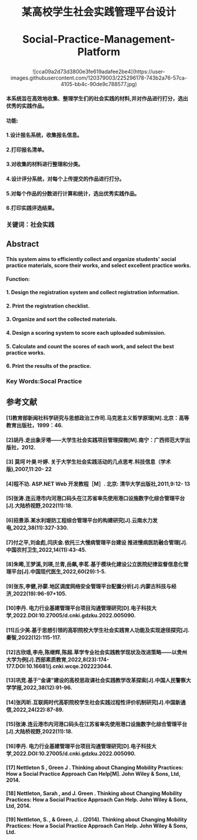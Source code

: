 #  <p align="center">某高校学生社会实践管理平台设计</p>
#  <p align="center">Social-Practice-Management-Platform</p>

<p align="center"> ![cca09a2d73d3800e3fe619adafee2be4](https://user-images.githubusercontent.com/120379003/225296178-743b2a76-57ca-4105-bb4c-90de9c788577.jpg)
 </p>

#### 本系统旨在高效地收集、整理学生们的社会实践的材料,并对作品进行打分，选出优秀的实践作品。
#### 功能:
#### 1.设计报名系统，收集报名信息。
#### 2.打印报名清单。
#### 3.对收集的材料进行整理和分类。
#### 4.设计评分系统，对每个上传提交的作品进行打分。
#### 5.对每个作品的分数进行计算和统计，选出优秀实践作品。
#### 6.打印实践评选结果。

### 关键词：社会实践


## Abstract
#### This system aims to efficiently collect and organize students' social practice materials, score their works, and select excellent practice works.
#### Function:
#### 1. Design the registration system and collect registration information.
#### 2. Print the registration checklist.
#### 3. Organize and sort the collected materials.
#### 4. Design a scoring system to score each uploaded submission.
#### 5. Calculate and count the scores of each work, and select the best practice works.
#### 6. Print the results of the practice.

### Key Words:Socal Practice

## 参考文献
#### [1]教育部新闻社科学研究与思想政治工作司.马克思主义哲学原理[M].北京：高等教育出版社，1999：46.
#### [2]胡丹.走出象牙塔——大学生社会实践项目管理探微[M].南宁：广西师范大学出版社，2012.
#### [3] 莫坷 叶昊 叶婷. 关于大学生社会实践活动的几点思考.科技信息（学术版),2007,11:20- 22
#### [4]程不功. ASP.NET Web 开发教程［M］. 北京: 清华大学出版社,2011,9:12- 13
#### [5]张涛.连云港市内河港口码头在江苏省率先使用港口设施数字化综合管理平台[J].大陆桥视野,2022(11):18.
#### [6]招景添.某水利堤防工程综合管理平台的构建研究[J].云南水力发电,2022,38(11):327-330.
#### [7]付之平,刘金彪,闫庆金.依托三大慢病管理平台建设  推进慢病医防融合管理[J].中国农村卫生,2022,14(11):43-45.
#### [8]朱晞,王梦溪,刘瑛,兰青,岳飙,李茗.基于模块化建设公立医院纪律监督信息化管理平台[J].中国现代医生,2022,60(29):1-5.
#### [9]张东,李健,孙蒙.地区调度网络安全管理平台配置分析[J].内蒙古科技与经济,2022(19):96-97+105.
#### [10]李丹. 电力行业基建管理平台项目沟通管理研究[D].电子科技大学,2022.DOI:10.27005/d.cnki.gdzku.2022.005090.
#### [11]丘少美.基于思想引领的高职院校大学生社会实践育人功能及实现途径探究[J].秦智,2022(12):115-117.
#### [12]古欣瑶,李舟,陈继辉,陈超.草学专业社会实践教学现状及改进策略——以贵州大学为例[J].西部素质教育,2022,8(23):174-177.DOI:10.16681/j.cnki.wcqe.202223044.
#### [13]巩竞.基于“金课”建设的高校思政课社会实践教学改革探索[J].中国人民警察大学学报,2022,38(12):91-96.
#### [14]张丙昕.互联网时代高职院校学生社会实践过程性评价机制研究[J].中国新通信,2022,24(22):87-89.
#### [15]张涛.连云港市内河港口码头在江苏省率先使用港口设施数字化综合管理平台[J].大陆桥视野,2022(11):18.
#### [16]李丹. 电力行业基建管理平台项目沟通管理研究[D].电子科技大学,2022.DOI:10.27005/d.cnki.gdzku.2022.005090.
#### [17] Nettleton S ,  Green J . Thinking about Changing Mobility Practices: How a Social Practice Approach Can Help[M]. John Wiley & Sons, Ltd, 2014.
#### [18] Nettleton, Sarah , and  J. Green . Thinking about Changing Mobility Practices: How a Social Practice Approach Can Help. John Wiley & Sons, Ltd, 2014.
#### [19] Nettleton, S. , &  Green, J. . (2014). Thinking about Changing Mobility Practices: How a Social Practice Approach Can Help. John Wiley & Sons, Ltd.

